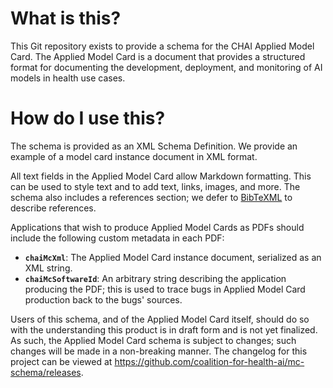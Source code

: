 # What is this?

This Git repository exists to provide a schema for the CHAI Applied Model Card. The Applied Model Card is a document that provides a structured format for documenting the development, deployment, and monitoring of AI models in health use cases. 

# How do I use this?

The schema is provided as an XML Schema Definition. We provide an example of a model card instance document in XML format. 

All text fields in the Applied Model Card allow Markdown formatting. This can be used to style text and to add text, links, images, and more. The schema also includes a references section; we defer to [BibTeXML](https://bibtexml.sourceforge.net/) to describe references. 

Applications that wish to produce Applied Model Cards as PDFs should include the following custom metadata in each PDF:
- **`chaiMcXml`**: The Applied Model Card instance document, serialized as an XML string.
- **`chaiMcSoftwareId`**: An arbitrary string describing the application producing the PDF; this is used to trace bugs in Applied Model Card production back to the bugs' sources.

Users of this schema, and of the Applied Model Card itself, should do so with the understanding this product is in draft form and is not yet finalized. As such, the Applied Model Card schema is subject to changes; such changes will be made in a non-breaking manner. The changelog for this project can be viewed at https://github.com/coalition-for-health-ai/mc-schema/releases.
